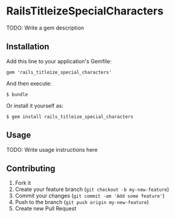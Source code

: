 # RailsTitleizeSpecialCharacters

TODO: Write a gem description

## Installation

Add this line to your application's Gemfile:

    gem 'rails_titleize_special_characters'

And then execute:

    $ bundle

Or install it yourself as:

    $ gem install rails_titleize_special_characters

## Usage

TODO: Write usage instructions here

## Contributing

1. Fork it
2. Create your feature branch (`git checkout -b my-new-feature`)
3. Commit your changes (`git commit -am 'Add some feature'`)
4. Push to the branch (`git push origin my-new-feature`)
5. Create new Pull Request
